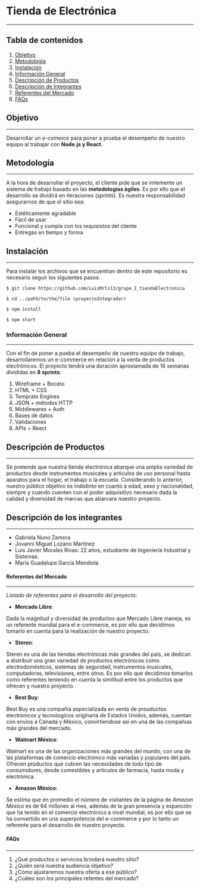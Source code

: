 # **Tienda de Electrónica** 
***
## Tabla de contenidos
1. [Objetivo](#objetivo)
2. [Metodología](#metodologia)
3. [Instalación](#instalacion)
4. [Información General](#info-general)
5. [Descripción de Productos](#descripcion-productos)
6. [Descripción de Integrantes](#descripcion-integrantes)
7. [Referentes del Mercado](#referentes)
8. [FAQs](#faqs)

## Objetivo
***
Desarrollar un _e-comerce_ para poner a prueba el desempeño de nuestro equipo al trabajar con **Node.js y React**.
## Metodología
***
A la hora de desarrollar el proyecto, el cliente pide que se imlemente un sistema de trabajo basado en las **metodologías ágiles**. Es por ello que el desarrollo se dividirá en iteraciones (_sprints_). 
Es nuestra responsabilidad asegurarnos de que el sitio sea:
* Estéticamente agradable
* Fácil de usar
* Funcional y cumpla con los requisistos del cliente
* Entregas en tiempo y forma
## Instalación
***
Para instalar los archivos que se encuentran dentro de este repositorio es necesario seguir los siguientes pasos:
~~~
$ git clone https://github.com/LuisMrls13/grupo_1_tiendaElectronica
~~~
~~~
$ cd ../path/to/the/file (proyectoIntegrador)
~~~
~~~
$ npm install
~~~
~~~
$ npm start
~~~
### Información General
***
Con el fin de poner a pueba el desempeño de nuestro equipo de trabajo, desarrollaremos un e-commerce en relación a la venta de productos electrónicos. 
El proyecto tendrá una duración aproxiamada de 16 semanas divididas en **8 sprints**: 

1. Wireframe + Boceto
2. HTML + CSS
3. Temprate Engines
4. JSON + métodos HTTP
5. Middlewares + Auth
6. Bases de datos 
7. Validaciones  
8. APIs + React

## Descripción de Productos
***
Se pretende que nuestra tienda electrónica abarque una amplia variedad de productos desde instrumentos musicales y artículos de uso personal hasta aparatos para el hogar, el trabajo o la escuela. Considerando lo anterior, nuestro público objetivo es indistinto en cuanto a edad, sexo y nacionalidad, siempre y cuando cuenten con el poder adquisitivo necesario dada la calidad y diversidad de marcas que abarcara nuestro proyecto. 
## Descripción de los integrantes
***
* Gabriela Nuno Zamora
* Jovanni Miguel Lozano Martínez
* Luis Javier Morales Rivas: 22 años, estudiante de Ingeniería Industrial y Sistemas. 
* María Guadalupe García Mendiola
#### Referentes del Mercado
***
_Listado de referentes para el desarrollo del proyecto:_
* **Mercado Libre**: 

Dada la magnitud y diversidad de productos que Mercado Libre maneja, es un referente mundial para el e-commerce, es por ello que decidimos tomarlo en cuenta para la realización de nuestro proyecto.
* **Steren**:

Steren es una de las tiendas electrónicas más grandes del país, se dedican a distribuir una gran variedad de productos electrónicos como electrodomésticos, sistemas de seguridad, instrumentos musicales, computadoras, televisiones, entre otros. Es por ello que decidimos tomarlos como referentes teniendo en cuenta la similitud entre los productos que ofrecen y nuestro proyecto. 
* **Best Buy**: 

Best Buy es una compañia especializada en venta de prouductos electrónicos y tecnologicos originaria de Estados Unidos, además, cuentan con envios a Canada y México, convirtiendose así en una de las compañias más grandes del mercado.

* **Walmart México**:

Walmart es una de las organizaciones más grandes del mundo, con una de las plataformas de comercio electrónico más variadas y populares del país. Ofrecen productos que cubren las necesidades de todo tipo de consumidores, desde comestibles y artículos de farmacia, hasta moda y electrónica. 

* **Amazon México**:

Se estima que en promedio el número de visitantes de la página de _Amazon México_ es de 64 millones al mes, además de la gran presencia y expanción que ha tenido en el comercio electrónico a nivel mundial, es por ello que se ha convertido en una superpotencia del e-commerce y por lo tanto un referente para el desarrollo de nuestro proyecto. 
##### FAQs
***
1. ¿Qué productos o servicios brindará nuestro sitio? 
2. ¿Quién será nuestra audiencia
objetivo? 
3. ¿Cómo ajustaremos nuestra oferta a ese público?
4. ¿Cuáles son los principales refentes del mercado?